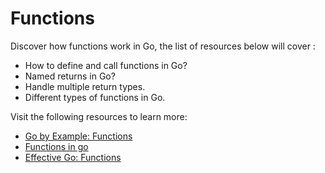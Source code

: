 # Functions

Discover how functions work in Go, the list of resources below will cover :

- How to define and call functions in Go?
- Named returns in Go?
- Handle multiple return types.
- Different types of functions in Go.

Visit the following resources to learn more:

- [Go by Example: Functions](https://gobyexample.com/functions)
- [Functions in go](https://www.golangprograms.com/go-language/functions.html)
- [Effective Go: Functions](https://go.dev/doc/effective_go#functions)

